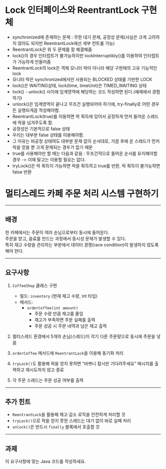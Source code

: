 # Lock 인터페이스와 ReentrantLock 구현체

- synchronized에 존재하는 문제 : 무한 대기 문제, 공정성 문제(사실은 크게 고려하지 않아도 되지만 ReentrantLock에선 세부 컨트롤 가능)
- ReentrantLock은 위 두 문제를 잘 해결해줌
- lock()의 경우 인터럽트가 불가능하지만 lockInterruptibly()를 이용하여 인터럽트가 가능하게 만들어줌
- ReentrantLock의 lock은 객체 모니터 락이 아니라 해당 구현체의 고유 기능적인 lock
- 모니터 락은 synchronized에서만 사용되는 BLOCKED 상태를 기반한 LOCK
- lock()은 WAITING상태, lock(time, timeUnit)은 TIMED_WAITING 상태
- lock() - unlock() 사이에 임계영역에 해당하는 코드 작성하면 된다.(예제에서 경험하기)
- unlock()은 임계영역이 끝나고 무조건 실행되어야 하기에, try-finally로 어떤 경우든 실행되게끔 작성해야함.
- ReentrantLock(true)를 이용하면 락 획득에 있어서 공정하게 먼저 들어온 스레드에 락을 넘겨주도록 함.
- 공정성은 기본적으로 false 상태
- 우리는 대부분 false 상태를 이용해야함.
- 그 이유는 비공정 상태여도 대부분 문제 없이 순서대로, 가끔 후에 온 스레드가 먼저 락을 얻을 뿐 크게 문제되는 경우가 없기 때문
- true를 사용해야만 할 때는 다음과 같음 : 무조건적으로 들어온 순서를 유지해야할 경우 -> 이때 말고는 이용할 필요는 없다.
- tryLock()은 락 획득이 가능하면 락을 획득하고 true를 반환, 락 획득이 불가능하면 false 반환

# 멀티스레드 카페 주문 처리 시스템 구현하기

---

## 배경

한 카페에서는 주문이 여러 손님으로부터 동시에 들어온다.  
주문을 받고, 음료를 만드는 과정에서 동시성 문제가 발생할 수 있다.  
특히 재고 수량을 관리하는 부분에서 데이터 경쟁(race condition)이 발생하지 않도록 해야 한다.

---

## 요구사항

1. `CoffeeShop` 클래스 구현
    - 필드: `inventory` (현재 재고 수량, int 타입)
    - 메서드:
        - `orderCoffee(int amount)`
            - 주문 수량 만큼 재고를 줄임
            - 재고가 부족하면 주문 실패를 출력
            - 주문 성공 시 주문 내역과 남은 재고 출력

2. 멀티스레드 환경에서 5개의 손님(스레드)이 각기 다른 주문량으로 동시에 주문을 넣음
3. `orderCoffee` 메서드에 `ReentrantLock`을 이용해 동기화 처리
4. `tryLock()`도 활용해 락을 얻지 못하면 “바쁘니 잠시만 기다려주세요” 메시지를 출력하고 재시도하지 않고 종료
5. 각 주문 스레드는 주문 성공 여부를 출력

---

## 추가 힌트

- `ReentrantLock`을 활용해 재고 감소 로직을 안전하게 처리할 것
- `tryLock()`으로 락을 얻지 못한 스레드는 대기 없이 바로 실패 처리
- `unlock()`은 반드시 `finally` 블록에서 호출할 것

---

## 과제

이 요구사항에 맞는 Java 코드를 작성하세요.